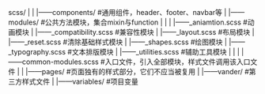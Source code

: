 ﻿scss/
|
|
|——components/				#通用组件，header、footer、navbar等
|
|——modules/					#公共方法模块，集合mixin与function
|   |
|	|——_aniamtion.scss 		#动画模块
|	|——_compatibility.scss  #兼容性模块
|	|——_layout.scss 		#布局模块
|	|——_reset.scss 			#清除基础样式模块
|	|——_shapes.scss 		#绘图模块
|	|——_typography.scss 	#文本排版模块
|	|——_utilities.scss 		#辅助工具模块
|	|
|	|——common-modules.scss 	#入口文件，引入全部模块，样式文件调用该入口文件
|	|
|——pages/					#页面独有的样式部分，它们不应当被复用
|
|——vander/					#第三方样式文件
|
|——variables/				#项目变量